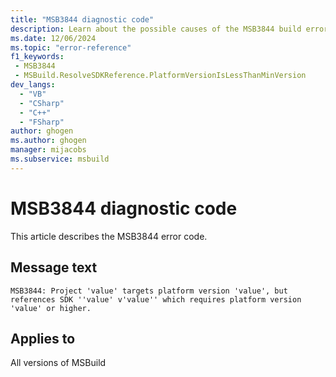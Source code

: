 ```yaml
---
title: "MSB3844 diagnostic code"
description: Learn about the possible causes of the MSB3844 build error, and get troubleshooting tips.
ms.date: 12/06/2024
ms.topic: "error-reference"
f1_keywords:
 - MSB3844
 - MSBuild.ResolveSDKReference.PlatformVersionIsLessThanMinVersion
dev_langs:
  - "VB"
  - "CSharp"
  - "C++"
  - "FSharp"
author: ghogen
ms.author: ghogen
manager: mijacobs
ms.subservice: msbuild
---
```


# MSB3844 diagnostic code

<!-- :::ErrorDefinitionDescription::: -->
<!-- :::editable-content name="introDescription"::: -->
This article describes the MSB3844 error code.
<!-- :::editable-content-end::: -->

## Message text

`MSB3844: Project 'value' targets platform version 'value', but references SDK ''value' v'value'' which requires platform version 'value' or higher.`

<!-- :::editable-content name="postOutputDescription"::: -->
<!--
{StrBegin="MSB3844: "}
-->
<!-- :::editable-content-end::: -->
<!-- :::ErrorDefinitionDescription-end::: -->

## Applies to

All versions of MSBuild
